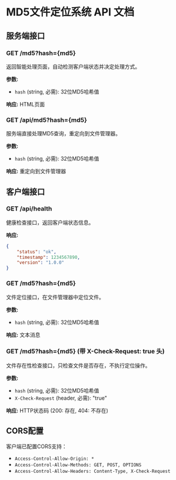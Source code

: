 # MD5文件定位系统 API 文档

## 服务端接口

### GET /md5?hash={md5}
返回智能处理页面，自动检测客户端状态并决定处理方式。

**参数:**
- `hash` (string, 必需): 32位MD5哈希值

**响应:** HTML页面

### GET /api/md5?hash={md5}
服务端直接处理MD5查询，重定向到文件管理器。

**参数:**
- `hash` (string, 必需): 32位MD5哈希值

**响应:** 重定向到文件管理器

## 客户端接口

### GET /api/health
健康检查接口，返回客户端状态信息。

**响应:**
```json
{
    "status": "ok",
    "timestamp": 1234567890,
    "version": "1.0.0"
}
```

### GET /md5?hash={md5}
文件定位接口，在文件管理器中定位文件。

**参数:**
- `hash` (string, 必需): 32位MD5哈希值

**响应:** 文本消息

### GET /md5?hash={md5} (带 X-Check-Request: true 头)
文件存在性检查接口，只检查文件是否存在，不执行定位操作。

**参数:**
- `hash` (string, 必需): 32位MD5哈希值
- `X-Check-Request` (header, 必需): "true"

**响应:** HTTP状态码 (200: 存在, 404: 不存在)

## CORS配置

客户端已配置CORS支持：
- `Access-Control-Allow-Origin: *`
- `Access-Control-Allow-Methods: GET, POST, OPTIONS`
- `Access-Control-Allow-Headers: Content-Type, X-Check-Request`
